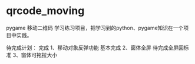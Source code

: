 # qrcode_moving
pygame 移动二维码
学习练习项目，把学习到的python、pygame知识在一个项目中实践。

待完成计划：
完成  1、移动对象反弹功能
基本完成  2、窗体全屏
待完成全屏回标准
3、窗体可拖拉大小


